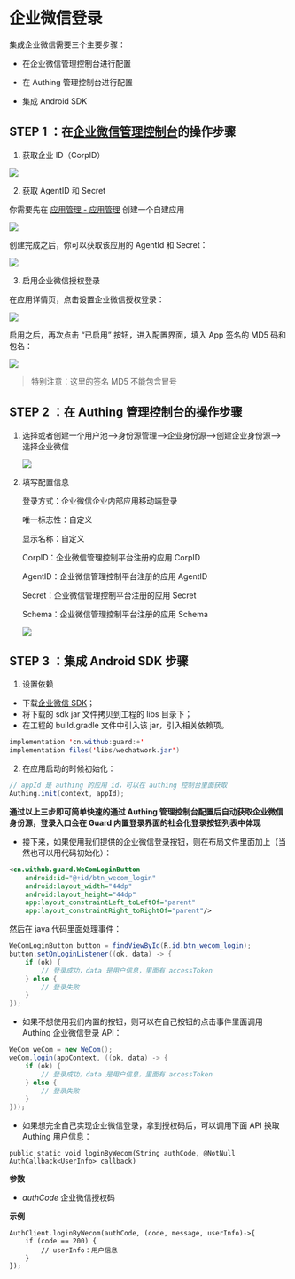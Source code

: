 # 企业微信登录

集成企业微信需要三个主要步骤：
* 在企业微信管理控制台进行配置

* 在 Authing 管理控制台进行配置

* 集成 Android SDK

  

## STEP 1 ：在[企业微信管理控制台](https://work.weixin.qq.com/wework_admin)的操作步骤
1. 获取企业 ID（CorpID）

![](https://github.com/Authing/guard-android/blob/master/doc/social/images/wecom/1.png)

2. 获取 AgentID 和 Secret

你需要先在 [应用管理 - 应用管理](https://work.weixin.qq.com/wework_admin/frame#apps) 创建一个自建应用

![](https://github.com/Authing/guard-android/blob/master/doc/social/images/wecom/2.png)

创建完成之后，你可以获取该应用的 AgentId 和 Secret：

![](https://github.com/Authing/guard-android/blob/master/doc/social/images/wecom/3.png)

3. 启用企业微信授权登录

在应用详情页，点击设置企业微信授权登录：

![](https://github.com/Authing/guard-android/blob/master/doc/social/images/wecom/4.png)

启用之后，再次点击 “已启用” 按钮，进入配置界面，填入 App 签名的 MD5 码和包名：

![](https://github.com/Authing/guard-android/blob/master/doc/social/images/wecom/5.png)

> 特别注意：这里的签名 MD5 不能包含冒号



## STEP 2 ：在 Authing 管理控制台的操作步骤

1. 选择或者创建一个用户池—>身份源管理—>企业身份源—>创建企业身份源—>选择企业微信

   ![](https://github.com/Authing/guard-android/blob/master/doc/social/images/wecom/6.png)

2. 填写配置信息

   登录方式：企业微信企业内部应用移动端登录

   唯一标志性：自定义

   显示名称：自定义

   CorpID：企业微信管理控制平台注册的应用 CorpID

   AgentID：企业微信管理控制平台注册的应用 AgentID

   Secret：企业微信管理控制平台注册的应用 Secret

   Schema：企业微信管理控制平台注册的应用 Schema

   ![](https://github.com/Authing/guard-android/blob/master/doc/social/images/wecom/7.png)

## STEP 3 ：集成 Android SDK 步骤

1. 设置依赖

- 下载<a href="attachment/wechatwork.jar" target="_blank">企业微信 SDK</a>；
- 将下载的 sdk  jar 文件拷贝到工程的 libs 目录下；
- 在工程的 build.gradle 文件中引入该 jar，引入相关依赖项。

```java
implementation 'cn.withub:guard:+'
implementation files('libs/wechatwork.jar')
```

2. 在应用启动的时候初始化：

```java
// appId 是 authing 的应用 id，可以在 authing 控制台里面获取
Authing.init(context, appId);
```



**通过以上三步即可简单快速的通过 Authing 管理控制台配置后自动获取企业微信身份源，登录入口会在 Guard 内置登录界面的社会化登录按钮列表中体现**



- 接下来，如果使用我们提供的企业微信登录按钮，则在布局文件里面加上（当然也可以用代码初始化）：


```xml
<cn.withub.guard.WeComLoginButton
    android:id="@+id/btn_wecom_login"
    android:layout_width="44dp"
    android:layout_height="44dp"
    app:layout_constraintLeft_toLeftOf="parent"
    app:layout_constraintRight_toRightOf="parent"/>
```

然后在 java 代码里面处理事件：

```java
WeComLoginButton button = findViewById(R.id.btn_wecom_login);
button.setOnLoginListener((ok, data) -> {
    if (ok) {
        // 登录成功，data 是用户信息，里面有 accessToken
    } else {
        // 登录失败
    }
});
```



- 如果不想使用我们内置的按钮，则可以在自己按钮的点击事件里面调用 Authing 企业微信登录 API：

```java
WeCom weCom = new WeCom();
weCom.login(appContext, ((ok, data) -> {
    if (ok) {
        // 登录成功，data 是用户信息，里面有 accessToken
    } else {
        // 登录失败
    }
}));
```



- 如果想完全自己实现企业微信登录，拿到授权码后，可以调用下面 API 换取 Authing 用户信息：


```
public static void loginByWecom(String authCode, @NotNull AuthCallback<UserInfo> callback)
```

**参数**

- *authCode*  企业微信授权码

**示例**

```
AuthClient.loginByWecom(authCode, (code, message, userInfo)->{
    if (code == 200) {
        // userInfo：用户信息
    }
});
```

